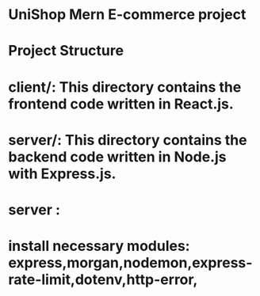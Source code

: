 
# UniShop Mern E-commerce project 

# Project Structure
# client/: This directory contains the frontend code written in React.js.
# server/: This directory contains the backend code written in Node.js with Express.js.

# server : 
# install necessary modules: express,morgan,nodemon,express-rate-limit,dotenv,http-error, 
# 





